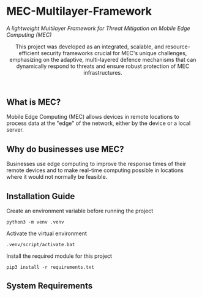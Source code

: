 # MEC-Multilayer-Framework
_A lightweight Multilayer Framework for Threat Mitigation on Mobile Edge Computing (MEC)_

<header>
This project was developed as an integrated, scalable, and resource-efficient security frameworks crucial for MEC's unique challenges, emphasizing on the adaptive, multi-layered defence mechanisms that can dynamically respond to threats and ensure robust protection of MEC infrastructures. 
</header>

## What is MEC?
Mobile Edge Computing (MEC) allows devices in remote locations to process data at the "edge" of the network, either by the device or a local server.

## Why do businesses use MEC?
Businesses use edge computing to improve the response times of their remote devices and to make real-time computing possible in locations where it would not normally be feasible.


## Installation Guide
Create an environment variable before running the project

```
python3 -m venv .venv
```
Activate the virtual environment
```
.venv/script/activate.bat
```
Install the required module for this project
```
pip3 install -r requirements.txt
```

## System Requirements


